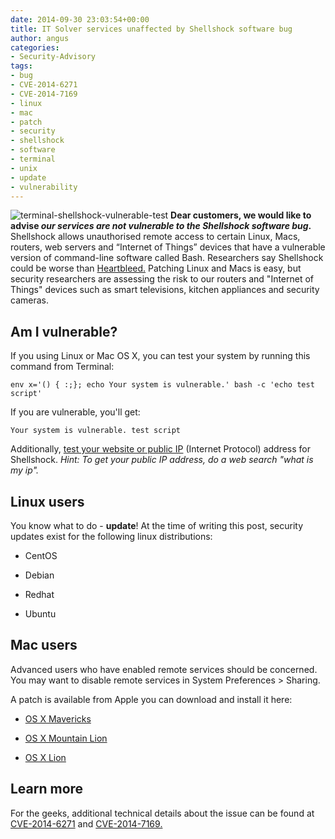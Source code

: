 ```yaml
---
date: 2014-09-30 23:03:54+00:00
title: IT Solver services unaffected by Shellshock software bug
author: angus
categories:
- Security-Advisory
tags:
- bug
- CVE-2014-6271
- CVE-2014-7169
- linux
- mac
- patch
- security
- shellshock
- software
- terminal
- unix
- update
- vulnerability
---
```


![terminal-shellshock-vulnerable-test](/assets/images/terminal-shellshock-vulnerable-test.jpg)
**Dear customers, we would like to advise _our services are not vulnerable to the Shellshock software bug_.**
Shellshock allows unauthorised remote access to certain Linux, Macs, routers, web servers and “Internet of Things” devices that have a vulnerable version of command-line software called Bash. Researchers say Shellshock could be worse than [Heartbleed.](https://en.wikipedia.org/wiki/Heartbleed) Patching Linux and Macs is easy, but security researchers are assessing the risk to our routers and "Internet of Things" devices such as smart televisions, kitchen appliances and security cameras.


## Am I vulnerable?


If you using Linux or Mac OS X, you can test your system by running this command from Terminal:


    env x='() { :;}; echo Your system is vulnerable.' bash -c 'echo test script'


If you are vulnerable, you'll get:


    Your system is vulnerable. test script


Additionally, [test your website or public IP](https://bashsmash.ccsir.org/) (Internet Protocol) address for Shellshock.
_Hint: To get your public IP address, do a web search "what is my ip"._


## Linux users


You know what to do - **update**! At the time of writing this post, security updates exist for the following linux distributions:




  * CentOS


  * Debian


  * Redhat


  * Ubuntu




## Mac users


Advanced users who have enabled remote services should be concerned. You may want to disable remote services in System Preferences > Sharing.

A patch is available from Apple you can download and install it here:




  * [OS X Mavericks](https://support.apple.com/kb/DL1769?viewlocale=en_US&locale=en_US)


  * [OS X Mountain Lion](https://support.apple.com/kb/DL1768)


  * [OS X Lion](https://support.apple.com/kb/DL1767)




## Learn more


For the geeks, additional technical details about the issue can be found at [CVE-2014-6271](https://web.nvd.nist.gov/view/vuln/detail?vulnId=CVE-2014-6271) and [CVE-2014-7169.](https://web.nvd.nist.gov/view/vuln/detail?vulnId=CVE-2014-7169)
